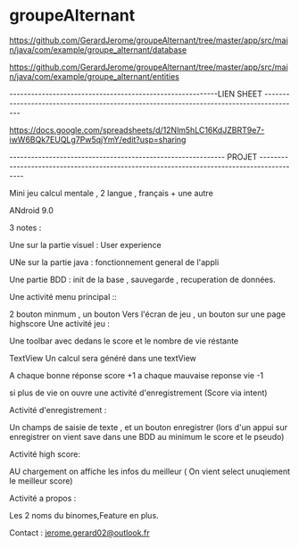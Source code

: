 # groupeAlternant


https://github.com/GerardJerome/groupeAlternant/tree/master/app/src/main/java/com/example/groupe_alternant/database

https://github.com/GerardJerome/groupeAlternant/tree/master/app/src/main/java/com/example/groupe_alternant/entities

----------------------------------------------------------LIEN SHEET ----------------------------------------------------------------------------------------

https://docs.google.com/spreadsheets/d/12Nlm5hLC16KdJZBRT9e7-iwW6BQk7EUQLg7Pw5qjYmY/edit?usp=sharing


------------------------------------------------------------ PROJET ------------------------------------------------------------------------------------------


Mini jeu calcul mentale , 2 langue , français + une autre

ANdroid 9.0

3 notes :

Une sur la partie visuel : User experience

UNe sur la partie java : fonctionnement general de l'appli

Une partie BDD : init de la base , sauvegarde , recuperation de données.

Une activité menu principal ::

2 bouton minmum , un bouton Vers l'écran de jeu , un bouton sur une page highscore Une activité jeu :

Une toolbar avec dedans le score et le nombre de vie réstante

TextView Un calcul sera généré dans une textView

A chaque bonne réponse score +1 a chaque mauvaise reponse vie -1

si plus de vie on ouvre une activité d'enregistrement (Score via intent)

Activité d'enregistrement :

Un champs de saisie de texte , et un bouton enregistrer (lors d'un appui sur enregistrer on vient save dans une BDD au minimum le score et le pseudo)

Activité high score:

AU chargement on affiche les infos du meilleur ( On vient select unuqiement le meilleur score)

Activité a propos :

Les 2 noms du binomes,Feature en plus.

Contact : jerome.gerard02@outlook.fr
